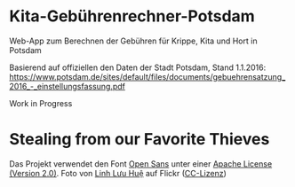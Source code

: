 # Kita-Gebührenrechner-Potsdam
Web-App zum Berechnen der Gebühren für Krippe, Kita und Hort in Potsdam

Basierend auf offiziellen den Daten der Stadt Potsdam, Stand 1.1.2016:
https://www.potsdam.de/sites/default/files/documents/gebuehrensatzung_2016_-_einstellungsfassung.pdf

Work in Progress

# Stealing from our Favorite Thieves

Das Projekt verwendet den Font <a href="https://www.fontsquirrel.com/license/open-sans">Open Sans</a> unter einer <a href="http://www.apache.org/licenses">Apache License (Version 2.0)</a>.
Foto von <a href="https://www.flickr.com/photos/130139363@N07/18379668092/in/photostream/" target="_blank">Linh Lưu Huệ</a> auf Flickr (<a href="http://creativecommons.org/licenses/by/2.0/deed.en" target="_blank">CC-Lizenz</a>)










